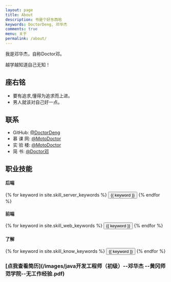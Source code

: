 ```yaml
---
layout: page
title: About
description: 书是个好东西哈
keywords: DoctorDeng, 邓华杰
comments: true
menu: 关于
permalink: /about/
---
```


我是邓华杰，自称Doctor邓。

越学越知道自己无知！

## 座右铭

* 要有追求,懂得为追求而上进。
* 男人就该对自己好一点。

## 联系

* GitHub: [@DoctorDeng](https://github.com/DoctorDeng)
* 慕  课  网: [@MotoDoctor](http://www.imooc.com/u/2400213)
* 实  验  楼: [@MotoDoctor](https://www.shiyanlou.com/user/125214)
* 简        书: [@Doctor邓](http://www.jianshu.com/users/ba7ec0a7438e/timeline)

## 职业技能

#### 后端
<div class="btn-inline">
    {% for keyword in site.skill_server_keywords %}
    <button class="btn btn-outline" type="button">{{ keyword }}</button>
    {% endfor %}
</div>

#### 前端
<div class="btn-inline">
    {% for keyword in site.skill_web_keywords %}
    <button class="btn btn-outline" type="button">{{ keyword }}</button>
    {% endfor %}
</div>

#### 了解
<div class="btn-inline">
    {% for keyword in site.skill_know_keywords %}
    <button class="btn btn-outline" type="button">{{ keyword }}</button>
    {% endfor %}
</div>

### [点我查看简历](/images/java开发工程师（初级）--邓华杰 --黄冈师范学院--无工作经验.pdf)